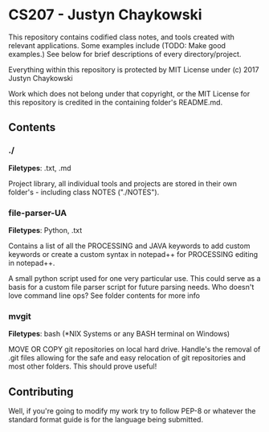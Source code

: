 # CS207 - Justyn Chaykowski

This repository contains codified class notes, and tools created with relevant
applications. Some examples include (TODO: Make good examples.) See below for
brief descriptions of every directory/project.

Everything within this repository is protected by MIT License under
       (c) 2017 Justyn Chaykowski
	   
Work which does not belong under that copyright, or the MIT License for this
repository is credited in the containing folder's README.md.

## Contents

### ./
**Filetypes**: .txt, .md

Project library, all individual tools and projects are stored in their own
folder's - including class NOTES ("./NOTES").

### file-parser-UA
**Filetypes**: Python, .txt

Contains a list of all the PROCESSING and JAVA keywords to add custom keywords
or create a custom syntax in notepad++ for PROCESSING editing in notepad++.

A small python script used for one very particular use. This could serve as a
basis for a custom file parser script for future parsing needs. Who doesn't love
command line ops? See folder contents for more info

### mvgit
**Filetypes**: bash (*NIX Systems or any BASH terminal on Windows)

MOVE OR COPY git repositories on local hard drive. Handle's the removal of .git 
files allowing for the safe and easy relocation of git repositories and most
other folders. This should prove useful!


## Contributing
Well, if you're going to modify my work try to follow PEP-8 or whatever the
standard format guide is for the language being submitted.
